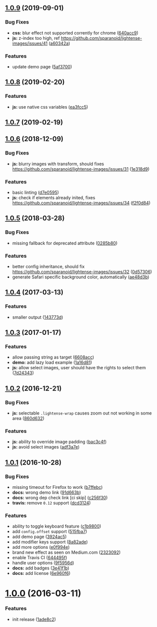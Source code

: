## [1.0.9](https://github.com/sparanoid/lightense-images/compare/v1.0.8...v1.0.9) (2019-09-01)


### Bug Fixes

* **css:** blur effect not supported corrently for chrome ([640acc9](https://github.com/sparanoid/lightense-images/commit/640acc9))
* **js:** z-index too high, ref https://github.com/sparanoid/lightense-images/issues/41 ([a60342a](https://github.com/sparanoid/lightense-images/commit/a60342a))


### Features

* update demo page ([5af3700](https://github.com/sparanoid/lightense-images/commit/5af3700))



## [1.0.8](https://github.com/sparanoid/lightense-images/compare/v1.0.7...v1.0.8) (2019-02-20)


### Features

* **js:** use native css variables ([ea3fcc5](https://github.com/sparanoid/lightense-images/commit/ea3fcc5))



## [1.0.7](https://github.com/sparanoid/lightense-images/compare/v1.0.6...v1.0.7) (2019-02-19)



## [1.0.6](https://github.com/sparanoid/lightense-images/compare/v1.0.5...v1.0.6) (2018-12-09)


### Bug Fixes

* **js:** blurry images with transform, should fixes https://github.com/sparanoid/lightense-images/issues/31 ([1e318d9](https://github.com/sparanoid/lightense-images/commit/1e318d9))


### Features

* basic linting ([d7e0595](https://github.com/sparanoid/lightense-images/commit/d7e0595))
* **js:** check if elements already inited, fixes https://github.com/sparanoid/lightense-images/issues/34 ([f2f0d84](https://github.com/sparanoid/lightense-images/commit/f2f0d84))



## [1.0.5](https://github.com/sparanoid/lightense-images/compare/v1.0.4...v1.0.5) (2018-03-28)


### Bug Fixes

* missing fallback for deprecated  attribute ([0285b80](https://github.com/sparanoid/lightense-images/commit/0285b80))


### Features

* better config inheritance, should fix https://github.com/sparanoid/lightense-images/issues/32 ([0d57306](https://github.com/sparanoid/lightense-images/commit/0d57306))
* generate Safari specific background color, automatically ([ae48d3b](https://github.com/sparanoid/lightense-images/commit/ae48d3b))



## [1.0.4](https://github.com/sparanoid/lightense-images/compare/v1.0.3...v1.0.4) (2017-03-13)


### Features

* smaller output ([143773d](https://github.com/sparanoid/lightense-images/commit/143773d))



## [1.0.3](https://github.com/sparanoid/lightense-images/compare/v1.0.2...v1.0.3) (2017-01-17)


### Features

* allow passing string as target ([6608acc](https://github.com/sparanoid/lightense-images/commit/6608acc))
* **demo:** add lazy load example ([1a16d81](https://github.com/sparanoid/lightense-images/commit/1a16d81))
* **js:** allow select images, user should have the rights to select them ([7d24343](https://github.com/sparanoid/lightense-images/commit/7d24343))



## [1.0.2](https://github.com/sparanoid/lightense-images/compare/v1.0.1...v1.0.2) (2016-12-21)


### Bug Fixes

* **js:** selectable `.lightense-wrap` causes zoom out not working in some area ([860d632](https://github.com/sparanoid/lightense-images/commit/860d632))


### Features

* **js:** ability to override image padding ([bac3c4f](https://github.com/sparanoid/lightense-images/commit/bac3c4f))
* **js:** avoid select images ([adf3a7e](https://github.com/sparanoid/lightense-images/commit/adf3a7e))



## [1.0.1](https://github.com/sparanoid/lightense-images/compare/v1.0.0...v1.0.1) (2016-10-28)


### Bug Fixes

* missing timeout for Firefox to work ([b7ffebc](https://github.com/sparanoid/lightense-images/commit/b7ffebc))
* **docs:** wrong demo link ([91d663b](https://github.com/sparanoid/lightense-images/commit/91d663b))
* **docs:** wrong dep check link [ci skip] ([c256f30](https://github.com/sparanoid/lightense-images/commit/c256f30))
* **travis:** remove `0.12` support ([dcd3124](https://github.com/sparanoid/lightense-images/commit/dcd3124))


### Features

* ability to toggle keyboard feature ([c1b9800](https://github.com/sparanoid/lightense-images/commit/c1b9800))
* add `config.offset` support ([515fba7](https://github.com/sparanoid/lightense-images/commit/515fba7))
* add demo page ([3924ac5](https://github.com/sparanoid/lightense-images/commit/3924ac5))
* add modifier keys support ([8a82ade](https://github.com/sparanoid/lightense-images/commit/8a82ade))
* add more options ([e0f994e](https://github.com/sparanoid/lightense-images/commit/e0f994e))
* brand new effect as seen on Medium.com ([2323092](https://github.com/sparanoid/lightense-images/commit/2323092))
* enable Travis CI ([644495f](https://github.com/sparanoid/lightense-images/commit/644495f))
* handle user options ([9f5956d](https://github.com/sparanoid/lightense-images/commit/9f5956d))
* **docs:** add badges ([3e41f1b](https://github.com/sparanoid/lightense-images/commit/3e41f1b))
* **docs:** add license ([6e960f6](https://github.com/sparanoid/lightense-images/commit/6e960f6))



# [1.0.0](https://github.com/sparanoid/lightense-images/compare/1ade8c2...v1.0.0) (2016-03-11)


### Features

* init release ([1ade8c2](https://github.com/sparanoid/lightense-images/commit/1ade8c2))



